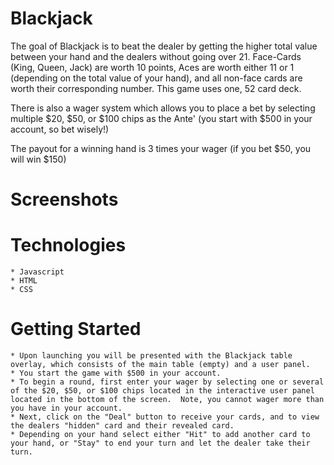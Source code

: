 # Blackjack

The goal of Blackjack is to beat the dealer by getting the higher total value between your hand and the dealers without going over 21.  Face-Cards (King, Queen, Jack) are worth 10 points, Aces are worth either 11 or 1 (depending on the total value of your hand), and all non-face cards are worth their corresponding number.  This game uses one, 52 card deck.

There is also a wager system which allows you to place a bet by selecting multiple $20, $50, or $100 chips as the Ante' (you start with $500 in your account, so bet wisely!)

The payout for a winning hand is 3 times your wager (if you bet $50, you will win $150)

# Screenshots


# Technologies
    * Javascript
    * HTML
    * CSS

# Getting Started

    * Upon launching you will be presented with the Blackjack table overlay, which consists of the main table (empty) and a user panel.
    * You start the game with $500 in your account.  
    * To begin a round, first enter your wager by selecting one or several of the $20, $50, or $100 chips located in the interactive user panel located in the bottom of the screen.  Note, you cannot wager more than you have in your account.
    * Next, click on the "Deal" button to receive your cards, and to view the dealers "hidden" card and their revealed card.
    * Depending on your hand select either "Hit" to add another card to your hand, or "Stay" to end your turn and let the dealer take their turn.

